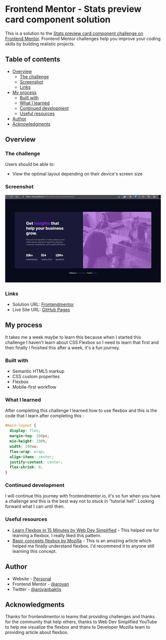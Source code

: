 # Frontend Mentor - Stats preview card component solution

This is a solution to the [Stats preview card component challenge on Frontend Mentor](https://www.frontendmentor.io/challenges/stats-preview-card-component-8JqbgoU62). Frontend Mentor challenges help you improve your coding skills by building realistic projects. 

## Table of contents

- [Overview](#overview)
  - [The challenge](#the-challenge)
  - [Screenshot](#screenshot)
  - [Links](#links)
- [My process](#my-process)
  - [Built with](#built-with)
  - [What I learned](#what-i-learned)
  - [Continued development](#continued-development)
  - [Useful resources](#useful-resources)
- [Author](#author)
- [Acknowledgments](#acknowledgments)

## Overview

### The challenge

Users should be able to:

- View the optimal layout depending on their device's screen size

### Screenshot

![Design preview for this challenge by me](./screenshot.jpg)

### Links

- Solution URL: [Frontendmentor](https://www.frontendmentor.io/solutions/stats-preview-card-component-using-flexbox-52agszacA)
- Live Site URL: [GitHub Pages](https://arbase.github.io/stats-preview-card-component-main/)

## My process
 It takes me a week maybe to learn this because when I started this challenge I haven't learn about CSS Flexbox
 so I need to learn that first and then finally I finished this after a week, it's a fun journey.
### Built with

- Semantic HTML5 markup
- CSS custom properties
- Flexbox
- Mobile-first workflow

### What I learned

After completing this challenge I learned how to use flexbox and this is the code that I learn after completing this :

```css
#main-layout {
  display: flex;
  margin-top: 100px;
  min-height: 100%;
  width: 100vw;
  flex-wrap: wrap;
  align-items: center;
  justify-content: center;
  flex-shrink: 0;
}
```

### Continued development

I will continue this journey with frontendmentor.io, it's so fun when you have a challenge and this is the best way not to stuck in "tutorial hell". Looking forward what I can until then.

### Useful resources

- [Learn Flexbox in 15 Minutes by Web Dev Simplified](https://www.youtube.com/watch?v=fYq5PXgSsbE&t=2s) - This helped me for learning a flexbox. I really liked this pattern.
- [Basic concepts flexbox by Mozilla](https://developer.mozilla.org/en-US/docs/Web/CSS/CSS_Flexible_Box_Layout/Basic_Concepts_of_Flexbox) - This is an amazing article which helped me finally understand flexbox. I'd recommend it to anyone still learning this concept.

## Author

- Website - [Personal](https://aroyanbakti.com)
- Frontend Mentor - [@aroyan](https://www.frontendmentor.io/profile/aroyan)
- Twitter - [@aroyanbaktis](https://www.twitter.com/aroyanbaktis)

## Acknowledgments

Thanks for frontendmentor.io teams that providing challenges and thanks for the community that help others, thanks to Web Dev Simplified YouTube to help me visualize the flexbox and thans to Developer Mozilla team to providing article about flexbox.

